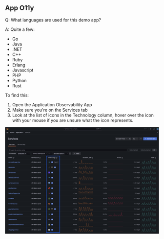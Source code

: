 ## App O11y
Q: What languages are used for this demo app? 

A: Quite a few:
- Go
- Java
- .NET
- C++
- Ruby
- Erlang
- Javascript
- PHP
- Python
- Rust

To find this:
1. Open the Application Observability App
1. Make sure you're on the Services tab 
1. Look at the list of icons in the Technology column, hover over the icon with your mouse if you are unsure what the icon represents.

![Top Errors Panel](/images/2.1-app-olly.png)
